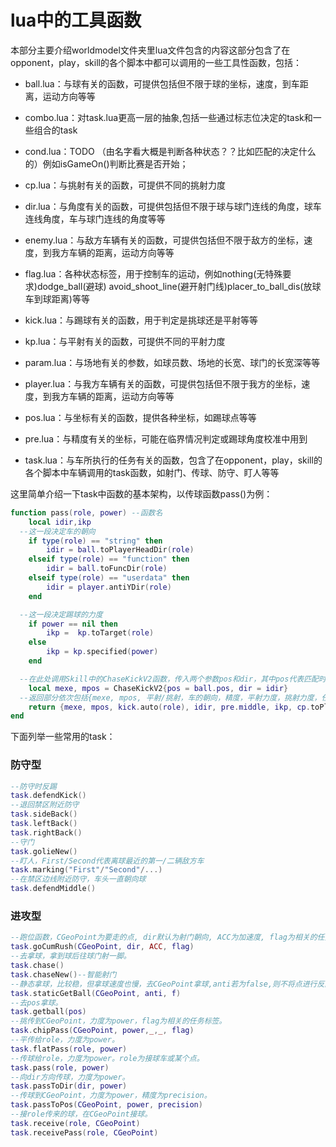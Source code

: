 # lua中的工具函数
本部分主要介绍worldmodel文件夹里lua文件包含的内容这部分包含了在opponent，play，skill的各个脚本中都可以调用的一些工具性函数，包括：

* ball.lua：与球有关的函数，可提供包括但不限于球的坐标，速度，到车距离，运动方向等等

* combo.lua：对task.lua更高一层的抽象,包括一些通过标志位决定的task和一些组合的task

* cond.lua：TODO （由名字看大概是判断各种状态？？比如匹配的决定什么的）例如isGameOn()判断比赛是否开始；

* cp.lua：与挑射有关的函数，可提供不同的挑射力度

* dir.lua：与角度有关的函数，可提供包括但不限于球与球门连线的角度，球车连线角度，车与球门连线的角度等等

* enemy.lua：与敌方车辆有关的函数，可提供包括但不限于敌方的坐标，速度，到我方车辆的距离，运动方向等等

* flag.lua：各种状态标签，用于控制车的运动，例如nothing(无特殊要求)dodge_ball(避球)
avoid_shoot_line(避开射门线)placer_to_ball_dis(放球车到球距离)等等

* kick.lua：与踢球有关的函数，用于判定是挑球还是平射等等

* kp.lua：与平射有关的函数，可提供不同的平射力度

* param.lua：与场地有关的参数，如球员数、场地的长宽、球门的长宽深等等

* player.lua：与我方车辆有关的函数，可提供包括但不限于我方的坐标，速度，到我方车辆的距离，运动方向等等

* pos.lua：与坐标有关的函数，提供各种坐标，如踢球点等等

* pre.lua：与精度有关的坐标，可能在临界情况判定或踢球角度校准中用到

* task.lua：与车所执行的任务有关的函数，包含了在opponent，play，skill的各个脚本中车辆调用的task函数，如射门、传球、防守、盯人等等

这里简单介绍一下task中函数的基本架构，以传球函数pass()为例：
```lua
function pass(role, power) --函数名
	local idir,ikp
  --这一段决定车的朝向
	if type(role) == "string" then 
		idir = ball.toPlayerHeadDir(role)
	elseif type(role) == "function" then
		idir = ball.toFuncDir(role)
	elseif type(role) == "userdata" then
		idir = player.antiYDir(role)
	end

  --这一段决定踢球的力度
	if power == nil then
		ikp =  kp.toTarget(role)
	else
		ikp = kp.specified(power)
	end

  --在此处调用Skill中的ChaseKickV2函数，传入两个参数pos和dir，其中pos代表匹配时的任务点（参见前文play小节关于匹配的说明），dir代表车的朝向
	local mexe, mpos = ChaseKickV2{pos = ball.pos, dir = idir}
  --返回部分依次包括{mexe, mpos, 平射/挑射，车的朝向，精度，平射力度，挑射力度，任务标签}，前两项为必填项，后面的参数可省略（此处若省略则需要全部省略）。
	return {mexe, mpos, kick.auto(role), idir, pre.middle, ikp, cp.toPlayer(role), flag.nothing}
end
```

下面列举一些常用的task：

### 防守型

```lua
--防守时反踢
task.defendKick()
--退回禁区附近防守
task.sideBack()
task.leftBack()
task.rightBack()
--守门
task.golieNew()
--盯人，First/Second代表离球最近的第一/二辆敌方车
task.marking("First"/"Second"/...)
--在禁区边线附近防守，车头一直朝向球
task.defendMiddle()
```


### 进攻型
```lua
--跑位函数，CGeoPoint为要走的点, dir默认为射门朝向, ACC为加速度, flag为相关的任务标签。
task.goCumRush(CGeoPoint, dir, ACC, flag)
--去拿球，拿到球后往球门射一脚。
task.chase()
task.chaseNew()--智能射门
--静态拿球，比较稳，但拿球速度也慢，去CGeoPoint拿球,anti若为false,则不将点进行反向，f为传入的flag。
task.staticGetBall(CGeoPoint, anti, f)
--去pos拿球。
task.getball(pos)
--挑传到CGeoPoint，力度为power，flag为相关的任务标签。
task.chipPass(CGeoPoint, power,_,_, flag)
--平传给role，力度为power。
task.flatPass(role, power)
--传球给role，力度为power。role为接球车或某个点。
task.pass(role, power)
--向dir方向传球，力度为power。
task.passToDir(dir, power)
--传球到CGeoPoint，力度为power，精度为precision。
task.passToPos(CGeoPoint, power, precision)
--接role传来的球，在CGeoPoint接球。
task.receive(role, CGeoPoint)
task.receivePass(role, CGeoPoint)
```